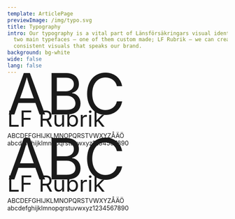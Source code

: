 ```yaml
---
template: ArticlePage
previewImage: /img/typo.svg
title: Typography
intro: Our typography is a vital part of Länsförsäkringars visual identity. With
  two main typefaces – one of them custom made; LF Rubrik – we can create
  consistent visuals that speaks our brand.
background: bg-white
wide: false
lang: false
---
```

<LfuiWrapper>

<div class="container  bb-2">
  <div class="row">
    <div class="col-md-5">
     <div class="font-serif text-primary" style="font-size:130px;line-height: 56px;">ABC</div>
    </div>
    <div class="col-md-7">
      <div class="font-serif text-primary" style="font-size:50px;line-height: 59px;">LF Rubrik</div>
      <span class="font-serif text-primary">ABCDEFGHIJKLMNOPQRSTVWXYZÅÄÖ<br/>abcdefghijklmnopqrstuvwxyz1234567890</span>
    </div>
  </div>
</div>
<div class="container bb-2">
  <div class="row">
    <div class="col-md-5">
     <div class="font-sans-serif text-primary font-weight-bold"  style="font-size:130px;line-height: 56px;">ABC</div>
    </div>
    <div class="col-md-7">
      <div class="font-sans-serif text-primary font-weight-bold" style="font-size:50px;line-height: 59px;">LF Rubrik</div>
      <span class="font-sans-serif text-primary font-weight-bold">ABCDEFGHIJKLMNOPQRSTVWXYZÅÄÖ<br/>abcdefghijklmnopqrstuvwxyz1234567890</span>
    </div>
  </div>
</div>
</LfuiWrapper>
